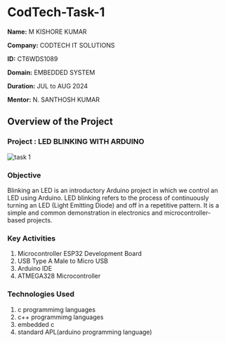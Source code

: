 # CodTech-Task-1


**Name:** M KISHORE KUMAR

**Company:** CODTECH IT SOLUTIONS

**ID:**  CT6WDS1089

**Domain:** EMBEDDED SYSTEM

**Duration:** JUL to AUG 2024

**Mentor:** N. SANTHOSH KUMAR


## Overview of the Project

### Project : LED BLINKING WITH ARDUINO

![task 1](https://github.com/user-attachments/assets/582c93d7-43b8-46c9-8014-ad85cb04c785)



### Objective 
Blinking an LED is an introductory Arduino project in which we control an LED using Arduino. LED blinking refers to the process of continuously turning an LED (Light Emitting Diode) and off in a repetitive pattern. It is a simple and common demonstration in electronics and microcontroller-based projects.

### Key Activities
1. Microcontroller ESP32 Development Board
2. USB Type A Male to Micro USB
3. Arduino IDE
4. ATMEGA328 Microcontroller

### Technologies Used
1. c programmimg languages
2. c++  programmimg languages
3. embedded c
4. standard APL(arduino programming language)
